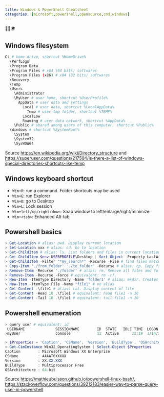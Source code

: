 ```yaml
---
title: Windows & PowerShell Cheatsheet
categories: [microsoft,powershell,opensource,cmd,windows]
---
```


<p class="text-center">🐍👑🌍</p>

<!--more-->

## Windows filesystem
```bash
C: # home drive, shortcut %HomeDrive%
  \PerfLogs
  \Program Data
  \Program Files # x64 (64 bits) softwares
  \Program Files (x86) # x84 (32 bits) softwares
  \Recovery
  \Temp
  \Users
    \Administrator
    \MyUser # user home, shortcut %UserProfile%
      AppData # user data and settings
        Local # user data, shortcut %LocalAppData%
          Temp # user tmp folder, shortcut %TEMP%
        LocalLow
        Roaming # user data network, shortcut %AppData%
    \Public # shared among users of this computer, shortcut %Public%
  \Windows # shortcut %SystemRoot%
    \System
    \System32
    \SysWOW64
```

Source https://en.wikipedia.org/wiki/Directory_structure and https://superuser.com/questions/217504/is-there-a-list-of-windows-special-directories-shortcuts-like-temp

## Windows keyboard shortcut

- `Win+R`: run a command. Folder shortcuts may be used
- `Win+E`: run Explorer
- `Win+D`: go to Desktop
- `Win+L`: Lock session
- `Win+left/up/right/down`: Snap window to left/enlarge/right/minimize
- `Win+<tab>`: Enhanced Alt-tab

## Powershell basics

```powershell
> Get-Location # alias: pwd. Display current location
> Set-Location xxx # alias: cd. Go to location
> Get-ChildItem # alias: ls. List folders and files in current location
> Get-ChildItem $env:USERPROFILE\Desktop | Sort-Object -Property LastWriteTime # list Desktop files, order by last modification time
> Get-ChildItem -Filter "*my_search*" -Recurse -File # find files matching query
> Copy-Item './from_folder' './to_folder' -Recurse # alias: cp. Copy files from source to destination
> Remove-Item -Recurse './folder' # alias: rm. Remove all files and folder from folder
> Remove-Item -Recurse -Force # equivalent: rm -rf.
> New-Item -ItemType Directory -Name 'folder1' # alias: mkdir. Creates directory, with parent if needed
> New-Item -ItemType File -Name "file1" # no alias
> Get-Content .\file1 # alias: cat. Display content of file
> Get-Content -Head 10 .\file1 # equivalent: head file1 -n 10
> Get-Content -Tail 10 .\file1 # equivalent: tail file1 -n 10
```

## Powershell enumeration
```powershell
> query user # equivalent: id
 USERNAME              SESSIONNAME        ID  STATE   IDLE TIME  LOGON TIME
>myUser                console            11  Active      22:19  1/14/2021 9:31 AM

> $Properties = 'Caption', 'CSName', 'Version', 'BuildType', 'OSArchitecture'
> Get-CimInstance Win32_OperatingSystem | Select-Object $Properties
Caption        : Microsoft Windows XX Enterprise
CSName         : AAAAT0XXXXX
Version        : XX.XX.XXX
BuildType      : Multiprocessor Free
OSArchitecture : 64-bit

```
Source https://mathieubuisson.github.io/powershell-linux-bash/, https://stackoverflow.com/questions/39212183/easier-way-to-parse-query-user-in-powershell
